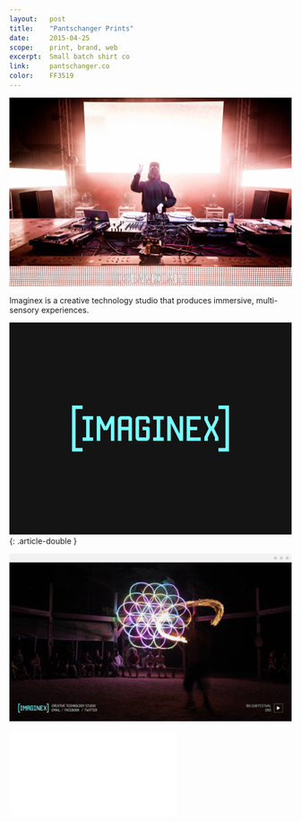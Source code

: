 ```yaml
---
layout:   post
title:    "Pantschanger Prints"
date:     2015-04-25
scope:    print, brand, web
excerpt:  Small batch shirt co
link:     pantschanger.co
color:    FF3519
---
```


![Dreamscape](/images/imaginex_dreamscape.jpg)

<p class="article-double article-text">Imaginex is a creative technology studio that produces immersive, multi-sensory experiences.</p>

![Bumper](/images/imaginex-bumper-gif.gif){: .article-double }

![Web](/images/imaginex-web-2.png)

<div class="embed-container">
    <iframe src="//player.vimeo.com/video/67373009?title=0&amp;byline=0&amp;portrait=0&amp;color=78ffff" frameborder="0" webkitallowfullscreen mozallowfullscreen allowfullscreen></iframe>
</div>
